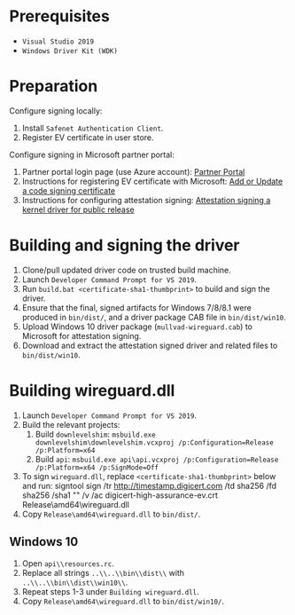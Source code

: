# Prerequisites

* `Visual Studio 2019`
* `Windows Driver Kit (WDK)`

# Preparation

Configure signing locally:

1. Install `Safenet Authentication Client`.
1. Register EV certificate in user store.

Configure signing in Microsoft partner portal:

1. Partner portal login page (use Azure account): [Partner Portal](https://partner.microsoft.com/en-us/dashboard/hardware)
1. Instructions for registering EV certificate with Microsoft: [Add or Update a code signing certificate](https://docs.microsoft.com/en-us/windows-hardware/drivers/dashboard/update-a-code-signing-certificate)
1. Instructions for configuring attestation signing: [Attestation signing a kernel driver for public release](https://docs.microsoft.com/en-us/windows-hardware/drivers/dashboard/attestation-signing-a-kernel-driver-for-public-release)

# Building and signing the driver

1. Clone/pull updated driver code on trusted build machine.
1. Launch `Developer Command Prompt for VS 2019`.
1. Run `build.bat <certificate-sha1-thumbprint>` to build and sign the driver.
1. Ensure that the final, signed artifacts for Windows 7/8/8.1 were produced in `bin/dist/`, and a driver package CAB file in `bin/dist/win10`.
1. Upload Windows 10 driver package (`mullvad-wireguard.cab`) to Microsoft for attestation signing.
1. Download and extract the attestation signed driver and related files to `bin/dist/win10`.

# Building wireguard.dll

1. Launch `Developer Command Prompt for VS 2019`.
1. Build the relevant projects:
    1. Build `downlevelshim`: `msbuild.exe downlevelshim\downlevelshim.vcxproj /p:Configuration=Release /p:Platform=x64`
    1. Build `api`: `msbuild.exe api\api.vcxproj /p:Configuration=Release /p:Platform=x64 /p:SignMode=Off`
1. To sign `wireguard.dll`, replace `<certificate-sha1-thumbprint>` below and run:
    signtool sign /tr http://timestamp.digicert.com /td sha256 /fd sha256 /sha1 "<certificate-sha1-thumbprint>" /v /ac digicert-high-assurance-ev.crt Release\amd64\wireguard.dll
1. Copy `Release\amd64\wireguard.dll` to `bin/dist/`.

## Windows 10

1. Open `api\\resources.rc`.
1. Replace all strings `..\\..\\bin\\dist\\` with `..\\..\\bin\\dist\\win10\\`.
1. Repeat steps 1-3 under `Building wireguard.dll`.
1. Copy `Release\amd64\wireguard.dll` to `bin/dist/win10/`.